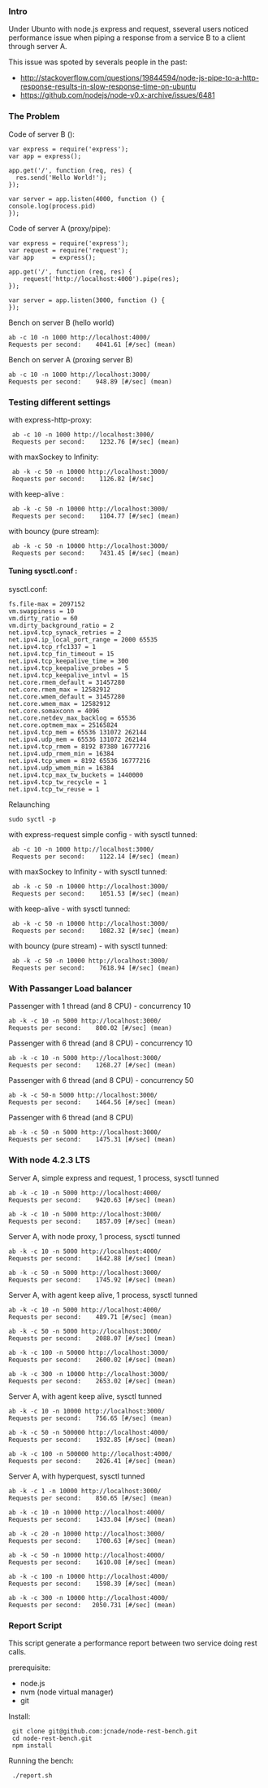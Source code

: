 
### Intro

Under Ubunto with node.js express and request, sseveral users noticed performance issue when piping a response from a service B to a client through server A.

This issue was spoted by severals people in the past:

* http://stackoverflow.com/questions/19844594/node-js-pipe-to-a-http-response-results-in-slow-response-time-on-ubuntu
* https://github.com/nodejs/node-v0.x-archive/issues/6481




### The Problem


Code of server B ():

    var express = require('express');
    var app = express();

    app.get('/', function (req, res) {
      res.send('Hello World!');
    });

    var server = app.listen(4000, function () {
    console.log(process.pid)
    });


Code of server A (proxy/pipe):

    var express = require('express');
    var request = require('request');
    var app     = express();

    app.get('/', function (req, res) {
        request('http://localhost:4000').pipe(res);
    });

    var server = app.listen(3000, function () {
    });

Bench on server B (hello world)

    ab -c 10 -n 1000 http://localhost:4000/
    Requests per second:    4041.61 [#/sec] (mean)


Bench on server A (proxing server B)

    ab -c 10 -n 1000 http://localhost:3000/
    Requests per second:    948.89 [#/sec] (mean)


### Testing different settings

with express-http-proxy:

     ab -c 10 -n 1000 http://localhost:3000/
     Requests per second:    1232.76 [#/sec] (mean)


with maxSockey to Infinity:

     ab -k -c 50 -n 10000 http://localhost:3000/
     Requests per second:    1126.82 [#/sec]


with keep-alive :

     ab -k -c 50 -n 10000 http://localhost:3000/
     Requests per second:    1104.77 [#/sec] (mean)


with bouncy (pure stream):

     ab -k -c 50 -n 10000 http://localhost:3000/
     Requests per second:    7431.45 [#/sec] (mean)


#### Tuning sysctl.conf :

sysctl.conf:

    fs.file-max = 2097152
    vm.swappiness = 10
    vm.dirty_ratio = 60
    vm.dirty_background_ratio = 2
    net.ipv4.tcp_synack_retries = 2
    net.ipv4.ip_local_port_range = 2000 65535
    net.ipv4.tcp_rfc1337 = 1
    net.ipv4.tcp_fin_timeout = 15
    net.ipv4.tcp_keepalive_time = 300
    net.ipv4.tcp_keepalive_probes = 5
    net.ipv4.tcp_keepalive_intvl = 15
    net.core.rmem_default = 31457280
    net.core.rmem_max = 12582912
    net.core.wmem_default = 31457280
    net.core.wmem_max = 12582912
    net.core.somaxconn = 4096
    net.core.netdev_max_backlog = 65536
    net.core.optmem_max = 25165824
    net.ipv4.tcp_mem = 65536 131072 262144
    net.ipv4.udp_mem = 65536 131072 262144
    net.ipv4.tcp_rmem = 8192 87380 16777216
    net.ipv4.udp_rmem_min = 16384
    net.ipv4.tcp_wmem = 8192 65536 16777216
    net.ipv4.udp_wmem_min = 16384
    net.ipv4.tcp_max_tw_buckets = 1440000
    net.ipv4.tcp_tw_recycle = 1
    net.ipv4.tcp_tw_reuse = 1

Relaunching

    sudo syctl -p



with express-request simple config - with sysctl tunned:

     ab -c 10 -n 1000 http://localhost:3000/
     Requests per second:    1122.14 [#/sec] (mean)



with maxSockey to Infinity - with sysctl tunned:

     ab -k -c 50 -n 10000 http://localhost:3000/
     Requests per second:    1051.53 [#/sec] (mean)



with keep-alive - with sysctl tunned:

     ab -k -c 50 -n 10000 http://localhost:3000/
     Requests per second:    1082.32 [#/sec] (mean)



with bouncy (pure stream) - with sysctl tunned:

     ab -k -c 50 -n 10000 http://localhost:3000/
     Requests per second:    7618.94 [#/sec] (mean)


### With Passanger Load balancer


Passenger with 1 thread (and 8 CPU) - concurrency 10

    ab -k -c 10 -n 5000 http://localhost:3000/
    Requests per second:    800.02 [#/sec] (mean)


Passenger with 6 thread (and 8 CPU) - concurrency 10

    ab -k -c 10 -n 5000 http://localhost:3000/
    Requests per second:    1268.27 [#/sec] (mean)

Passenger with 6 thread (and 8 CPU) - concurrency 50

    ab -k -c 50-n 5000 http://localhost:3000/
    Requests per second:    1464.56 [#/sec] (mean)

Passenger with 6 thread (and 8 CPU)

    ab -k -c 50 -n 5000 http://localhost:3000/
    Requests per second:    1475.31 [#/sec] (mean)


### With node 4.2.3 LTS

Server A, simple express and request, 1 process, sysctl tunned

    ab -k -c 10 -n 5000 http://localhost:4000/
    Requests per second:    9420.63 [#/sec] (mean)

    ab -k -c 10 -n 5000 http://localhost:3000/
    Requests per second:    1857.09 [#/sec] (mean)


Server A,  with node proxy, 1 process, sysctl tunned

    ab -k -c 10 -n 5000 http://localhost:4000/
    Requests per second:    1642.88 [#/sec] (mean)

    ab -k -c 50 -n 5000 http://localhost:3000/
    Requests per second:    1745.92 [#/sec] (mean)


Server A,  with agent keep alive, 1 process, sysctl tunned

    ab -k -c 10 -n 5000 http://localhost:4000/
    Requests per second:    489.71 [#/sec] (mean)

    ab -k -c 50 -n 5000 http://localhost:3000/
    Requests per second:    2088.07 [#/sec] (mean)

    ab -k -c 100 -n 50000 http://localhost:3000/
    Requests per second:    2600.02 [#/sec] (mean)

    ab -k -c 300 -n 10000 http://localhost:3000/
    Requests per second:    2653.02 [#/sec] (mean)



Server A,  with agent keep alive, sysctl tunned

    ab -k -c 10 -n 10000 http://localhost:3000/
    Requests per second:    756.65 [#/sec] (mean)

    ab -k -c 50 -n 500000 http://localhost:4000/
    Requests per second:    1932.85 [#/sec] (mean)

    ab -k -c 100 -n 500000 http://localhost:4000/
    Requests per second:    2026.41 [#/sec] (mean)



Server A,  with hyperquest, sysctl tunned

    ab -k -c 1 -n 10000 http://localhost:3000/
    Requests per second:    850.65 [#/sec] (mean)

    ab -k -c 10 -n 10000 http://localhost:4000/
    Requests per second:    1433.04 [#/sec] (mean)

    ab -k -c 20 -n 10000 http://localhost:3000/
    Requests per second:    1700.63 [#/sec] (mean)

    ab -k -c 50 -n 10000 http://localhost:4000/
    Requests per second:    1610.08 [#/sec] (mean)

    ab -k -c 100 -n 10000 http://localhost:4000/
    Requests per second:    1598.39 [#/sec] (mean)

    ab -k -c 300 -n 10000 http://localhost:4000/
    Requests per second:   2050.731 [#/sec] (mean)



### Report Script

This script generate a performance report between two service doing rest calls.


prerequisite:
  
* node.js
* nvm (node virtual manager)
* git

Install:
    
     git clone git@github.com:jcnade/node-rest-bench.git
     cd node-rest-bench.git
     npm install


Running the bench:

     ./report.sh




